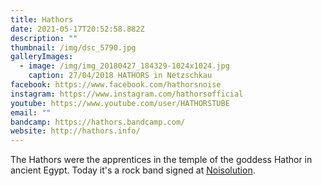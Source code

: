 ```yaml
---
title: Hathors
date: 2021-05-17T20:52:58.882Z
description: ""
thumbnail: /img/dsc_5790.jpg
galleryImages:
  - image: /img/img_20180427_184329-1024x1024.jpg
    caption: 27/04/2018 HATHORS in Netzschkau
facebook: https://www.facebook.com/hathorsnoise
instagram: https://www.instagram.com/hathorsofficial
youtube: https://www.youtube.com/user/HATHORSTUBE
email: ""
bandcamp: https://hathors.bandcamp.com/
website: http://hathors.info/
---
```

The Hathors were the apprentices in the temple of the goddess Hathor in ancient Egypt. Today it's a rock band signed at [Noisolution](https://www.noisolution.de/).